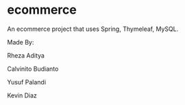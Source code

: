 # ecommerce
An ecommerce project that uses Spring, Thymeleaf, MySQL.

Made By:

Rheza Aditya

Calvinito Budianto

Yusuf Palandi

Kevin Diaz
